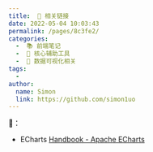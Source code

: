 ```yaml
---
title:  🔗 相关链接
date: 2022-05-04 10:03:43
permalink: /pages/8c3fe2/
categories:
  -  📚 前端笔记
  -  🧵 核心辅助工具
  -  🔢 数据可视化相关
tags:
  - 
author: 
  name: Simon
  link: https://github.com/simon1uo
---
```

🍞：

+ ECharts [Handbook - Apache ECharts](https://echarts.apache.org/handbook/zh/get-started/)